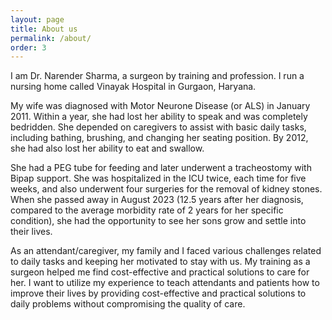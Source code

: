 ```yaml
---
layout: page
title: About us
permalink: /about/
order: 3
---
```

I am Dr. Narender Sharma, a surgeon by training and profession. I run a nursing home called Vinayak Hospital in Gurgaon, Haryana.

My wife was diagnosed with Motor Neurone Disease (or ALS) in January 2011. Within a year, she had lost her ability to speak and was completely bedridden. She depended on caregivers to assist with basic daily tasks, including bathing, brushing, and changing her seating position. By 2012, she had also lost her ability to eat and swallow.

She had a PEG tube for feeding and later underwent a tracheostomy with Bipap support. She was hospitalized in the ICU twice, each time for five weeks, and also underwent four surgeries for the removal of kidney stones. When she passed away in August 2023 (12.5 years after her diagnosis, compared to the average morbidity rate of 2 years for her specific condition), she had the opportunity to see her sons grow and settle into their lives.

As an attendant/caregiver, my family and I faced various challenges related to daily tasks and keeping her motivated to stay with us. My training as a surgeon helped me find cost-effective and practical solutions to care for her. I want to utilize my experience to teach attendants and patients how to improve their lives by providing cost-effective and practical solutions to daily problems without compromising the quality of care.
